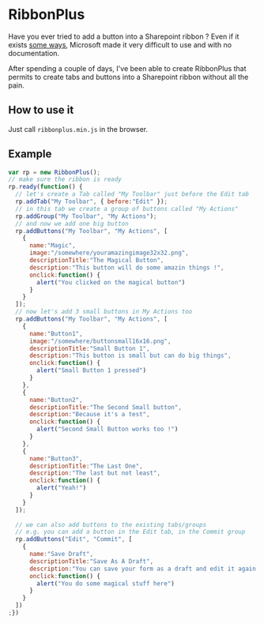 # RibbonPlus

Have you ever tried to add a button into a Sharepoint ribbon ? Even if it exists [some ways](http://sharepoint.stackexchange.com/questions/74674/how-can-i-add-a-custom-tab-to-a-ribbon-at-runtime-using-javascript-ecmascript), Microsoft made it very difficult to use and with no documentation.

After spending a couple of days, I've been able to create RibbonPlus that permits to create tabs and buttons into a Sharepoint ribbon without all the pain.

## How to use it

Just call `ribbonplus.min.js` in the browser.

## Example

```javascript
var rp = new RibbonPlus();
// make sure the ribbon is ready
rp.ready(function() {
  // let's create a Tab called "My Toolbar" just before the Edit tab
  rp.addTab("My Toolbar", { before:"Edit" });
  // in this tab we create a group of buttons called "My Actions"
  rp.addGroup("My Toolbar", "My Actions");
  // and now we add one big button
  rp.addButtons("My Toolbar", "My Actions", [
    {
      name:"Magic",
      image:"/somewhere/youramazingimage32x32.png",
      descriptionTitle:"The Magical Button",
      description:"This button will do some amazin things !",
      onclick:function() {
        alert("You clicked on the magical button")
      }
    }
  ]);
  // now let's add 3 small buttons in My Actions too
  rp.addButtons("My Toolbar", "My Actions", [
    {
      name:"Button1",
      image:"/somewhere/buttonsmall16x16.png",
      descriptionTitle:"Small Button 1",
      description:"This button is small but can do big things",
      onclick:function() {
        alert("Small Button 1 pressed")
      }
    },
    {
      name:"Button2",
      descriptionTitle:"The Second Small button",
      description:"Because it's a test",
      onclick:function() {
        alert("Second Small Button works too !")
      }
    },
    {
      name:"Button3",
      descriptionTitle:"The Last One",
      description:"The last but not least",
      onclick:function() {
        alert("Yeah!")
      }
    }
  ]);
  
  // we can also add buttons to the existing tabs/groups
  // e.g. you can add a button in the Edit tab, in the Commit group
  rp.addButtons("Edit", "Commit", [
    {
      name:"Save Draft",
      descriptionTitle:"Save As A Draft",
      description:"You can save your form as a draft and edit it again later.",
      onclick:function() {
        alert("You do some magical stuff here")
      }
    }
  ])
;})
```
